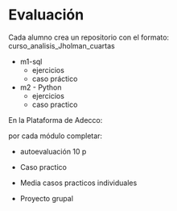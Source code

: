 # Evaluación

Cada alumno crea un repositorio con el formato:
curso_analisis_Jholman_cuartas

* m1-sql
    * ejercicios
    * caso práctico
* m2 - Python
    * ejercicios
    * caso practico

En la Plataforma de Adecco:

por cada módulo completar:
* autoevaluación 10 p
* Caso practico

* Media casos practicos individuales
* Proyecto grupal
